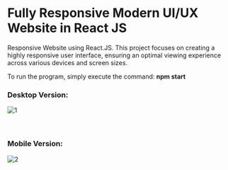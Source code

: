 # Fully Responsive Modern UI/UX Website in React JS

Responsive Website using React.JS. This project focuses on creating a highly responsive user interface, ensuring an optimal viewing experience across various devices and screen sizes.

To run the program, simply execute the command: 
**npm start**

### Desktop Version:
![1](https://github.com/fhvicente/responsive-react-website/assets/134304084/518f798c-5429-4595-8c93-c2333856174e)
<br/>
<br/>
<br/>  
### Mobile Version:
![2](https://github.com/fhvicente/responsive-react-website/assets/134304084/131dae49-1fff-4304-984c-dd8a524f7971)
